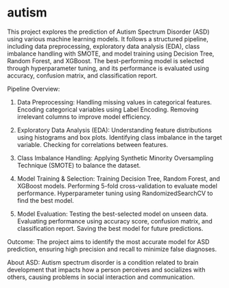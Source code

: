 # autism
This project explores the prediction of Autism Spectrum Disorder (ASD) using various machine learning models. It follows a structured pipeline, including data preprocessing, exploratory data analysis (EDA), class imbalance handling with SMOTE, and model training using Decision Tree, Random Forest, and XGBoost. The best-performing model is selected through hyperparameter tuning, and its performance is evaluated using accuracy, confusion matrix, and classification report.

Pipeline Overview:

1. Data Preprocessing:
Handling missing values in categorical features.
Encoding categorical variables using Label Encoding.
Removing irrelevant columns to improve model efficiency.

2. Exploratory Data Analysis (EDA):
Understanding feature distributions using histograms and box plots.
Identifying class imbalance in the target variable.
Checking for correlations between features.

3. Class Imbalance Handling:
Applying Synthetic Minority Oversampling Technique (SMOTE) to balance the dataset.

4. Model Training & Selection:
Training Decision Tree, Random Forest, and XGBoost models.
Performing 5-fold cross-validation to evaluate model performance.
Hyperparameter tuning using RandomizedSearchCV to find the best model.

5. Model Evaluation:
Testing the best-selected model on unseen data.
Evaluating performance using accuracy score, confusion matrix, and classification report.
Saving the best model for future predictions.

Outcome:
The project aims to identify the most accurate model for ASD prediction, ensuring high precision and recall to minimize false diagnoses.

About ASD: Autism spectrum disorder is a condition related to brain development that impacts how a person perceives and socializes with others, causing problems in social interaction and communication. 

